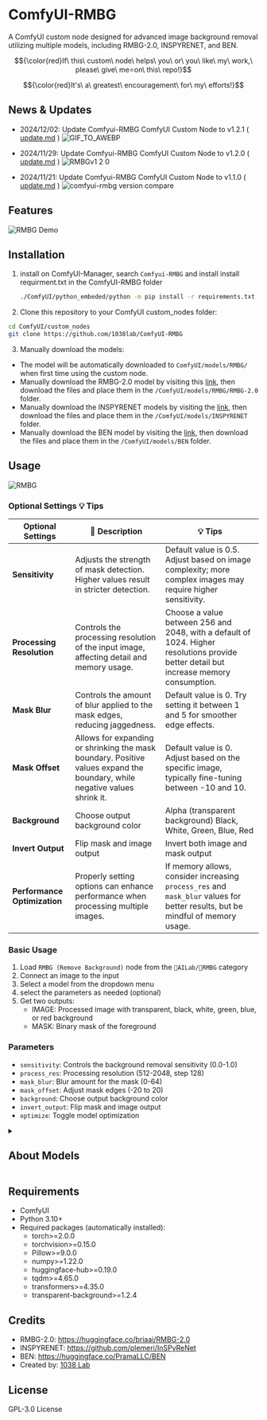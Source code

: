 # ComfyUI-RMBG

A ComfyUI custom node designed for advanced image background removal utilizing multiple models, including RMBG-2.0, INSPYRENET, and BEN.

$${\color{red}If\ this\ custom\ node\ helps\ you\ or\ you\ like\ my\ work,\ please\ give\ me⭐on\ this\ repo!}$$
$${\color{red}It's\ a\ greatest\ encouragement\ for\ my\ efforts!}$$

## News & Updates
- 2024/12/02: Update Comfyui-RMBG ComfyUI Custom Node to v1.2.1 ( [update.md](https://github.com/1038lab/ComfyUI-RMBG/blob/main/update.mdv121-20241202) )
![GIF_TO_AWEBP](https://github.com/user-attachments/assets/7f8275d5-06e5-4880-adfe-930f045df673)

- 2024/11/29: Update Comfyui-RMBG ComfyUI Custom Node to v1.2.0 ( [update.md](https://github.com/1038lab/ComfyUI-RMBG/blob/main/update.md#v120-20241129) )
![RMBGv1 2 0](https://github.com/user-attachments/assets/4fd10123-6c95-4f9e-8d25-fdb39b5fc792)

- 2024/11/21: Update Comfyui-RMBG ComfyUI Custom Node to v1.1.0 ( [update.md](https://github.com/1038lab/ComfyUI-RMBG/blob/main/update.md#v110-20241121) )
![comfyui-rmbg version compare](https://github.com/user-attachments/assets/2d23cf42-ca74-49e5-a8bf-9de377bd71aa)

## Features

![RMBG Demo](https://github.com/user-attachments/assets/f3ffa3c4-5a21-4c0c-a078-b4ffe681c4c4)

## Installation

1. install on ComfyUI-Manager, search `Comfyui-RMBG` and install
   install requirment.txt in the ComfyUI-RMBG folder
   ```bash
   ./ComfyUI/python_embeded/python -m pip install -r requirements.txt
   ```

2. Clone this repository to your ComfyUI custom_nodes folder:
```bash
cd ComfyUI/custom_nodes
git clone https://github.com/1038lab/ComfyUI-RMBG
```

3. Manually download the models:
- The model will be automatically downloaded to `ComfyUI/models/RMBG/` when first time using the custom node.
- Manually download the RMBG-2.0 model by visiting this [link](https://huggingface.co/briaai/RMBG-2.0/tree/main), then download the files and place them in the `/ComfyUI/models/RMBG/RMBG-2.0` folder.
- Manually download the INSPYRENET models by visiting the [link](https://huggingface.co/1038lab/inspyrenet), then download the files and place them in the `/ComfyUI/models/INSPYRENET` folder.
- Manually download the BEN model by visiting the [link](https://huggingface.co/PramaLLC/BEN), then download the files and place them in the `/ComfyUI/models/BEN` folder.

## Usage
![RMBG](https://github.com/user-attachments/assets/cd0eb92e-8f2e-4ae4-95f1-899a6d83cab6)

### Optional Settings :bulb: Tips
| Optional Settings    | :memo: Description                                                           | :bulb: Tips                                                                                   |
|----------------------|-----------------------------------------------------------------------------|---------------------------------------------------------------------------------------------------|
| **Sensitivity**      | Adjusts the strength of mask detection. Higher values result in stricter detection. | Default value is 0.5. Adjust based on image complexity; more complex images may require higher sensitivity. |
| **Processing Resolution** | Controls the processing resolution of the input image, affecting detail and memory usage. | Choose a value between 256 and 2048, with a default of 1024. Higher resolutions provide better detail but increase memory consumption. |
| **Mask Blur**        | Controls the amount of blur applied to the mask edges, reducing jaggedness. | Default value is 0. Try setting it between 1 and 5 for smoother edge effects.                    |
| **Mask Offset**      | Allows for expanding or shrinking the mask boundary. Positive values expand the boundary, while negative values shrink it. | Default value is 0. Adjust based on the specific image, typically fine-tuning between -10 and 10. |
| **Background**      | Choose output background color | Alpha (transparent background) Black, White, Green, Blue, Red |
| **Invert Output**      | Flip mask and image output | Invert both image and mask output |
| **Performance Optimization** | Properly setting options can enhance performance when processing multiple images. | If memory allows, consider increasing `process_res` and `mask_blur` values for better results, but be mindful of memory usage. |

### Basic Usage
1. Load `RMBG (Remove Background)` node from the `🧪AILab/🧽RMBG` category
2. Connect an image to the input
3. Select a model from the dropdown menu
4. select the parameters as needed (optional)
3. Get two outputs:
   - IMAGE: Processed image with transparent, black, white, green, blue, or red background
   - MASK: Binary mask of the foreground

### Parameters
- `sensitivity`: Controls the background removal sensitivity (0.0-1.0)
- `process_res`: Processing resolution (512-2048, step 128)
- `mask_blur`: Blur amount for the mask (0-64)
- `mask_offset`: Adjust mask edges (-20 to 20)
- `background`: Choose output background color
- `invert_output`: Flip mask and image output
- `optimize`: Toggle model optimization

<details>
<summary><h2>About Models</h2></summary>

## RMBG-2.0
RMBG-2.0 is is developed by BRIA AI and uses the BiRefNet architecture which includes:
- High accuracy in complex environments
- Precise edge detection and preservation
- Excellent handling of fine details
- Support for multiple objects in a single image
- Output Comparison
- Output with background
- Batch output for video
The model is trained on a diverse dataset of over 15,000 high-quality images, ensuring:
- Balanced representation across different image types
- High accuracy in various scenarios
- Robust performance with complex backgrounds

## INSPYRENET
INSPYRENET is specialized in human portrait segmentation, offering:
- Fast processing speed
- Good edge detection capability
- Ideal for portrait photos and human subjects

## BEN
BEN is robust on various image types, offering:
- Good balance between speed and accuracy
- Effective on both simple and complex scenes
- Suitable for batch processing
</details>


## Requirements
- ComfyUI
- Python 3.10+
- Required packages (automatically installed):
  - torch>=2.0.0
  - torchvision>=0.15.0
  - Pillow>=9.0.0
  - numpy>=1.22.0
  - huggingface-hub>=0.19.0
  - tqdm>=4.65.0
  - transformers>=4.35.0
  - transparent-background>=1.2.4

## Credits
- RMBG-2.0: https://huggingface.co/briaai/RMBG-2.0
- INSPYRENET: https://github.com/plemeri/InSPyReNet
- BEN: https://huggingface.co/PramaLLC/BEN
- Created by: [1038 Lab](https://github.com/1038lab)

## License
GPL-3.0 License
